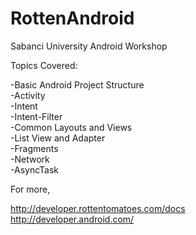 RottenAndroid
=============

Sabanci University Android Workshop

Topics Covered:

-Basic Android Project Structure<br/>
-Activity<br/>
-Intent<br/>
-Intent-Filter<br/>
-Common Layouts and Views<br/>
-List View and Adapter<br/>
-Fragments<br/>
-Network<br/>
-AsyncTask<br/>


For more,

http://developer.rottentomatoes.com/docs<br/>
http://developer.android.com/
